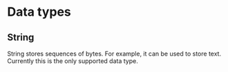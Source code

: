 # Data types

## String

String stores sequences of bytes. For example, it can be used to store text. Currently this is the only supported data type.